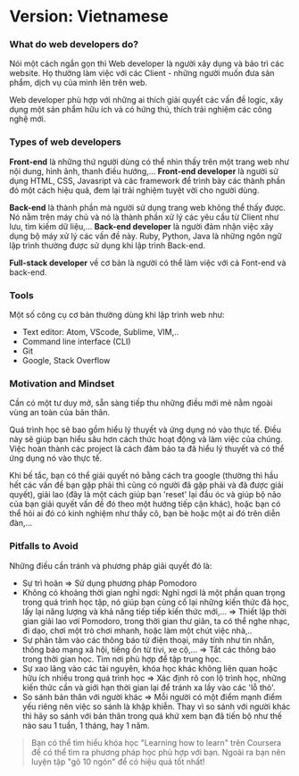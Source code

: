 Version: Vietnamese
=================================
### What do web developers do?

Nói một cách ngắn gọn thì Web developer là người xây dụng và bảo trì các website. Họ thường làm việc với các Client -  những người muốn đưa sản phẩm, dịch vụ của mình lên trên web.

Web developer phù hợp với những ai thích giải quyết các vấn đề logic, xây dụng một sản phẩm hữu ích và có hứng thú, thích trải nghiệm các công nghệ mới.

### Types of web developers

**Front-end** là những thứ người dùng có thể nhìn thấy trên một trang  web như nội dung, hình ảnh, thanh điều hướng,... **Front-end developer** là người sử dụng HTML, CSS, Javasript và các framework để  trình bày các thành phần đó một cách hiệu quả, đem lại trải nghiệm tuyệt vời cho người dùng.

**Back-end** là thành phần mà người sử dụng trang web không thể thấy được. Nó nằm trên máy chủ và nó là thành phần xử lý các yêu cầu từ Client như lưu, tìm kiếm dữ liệu,... **Back-end developer** là người đảm nhận việc xây dụng bộ máy xử lý các vấn đề này. Ruby, Python, Java là những ngôn ngữ lập trình thường được sử  dụng khi lập trình Back-end.

**Full-stack developer** về cơ bản là người có thể làm việc với cả Font-end và back-end.

### Tools

Một số công cụ cơ bản thường dùng khi lập trình web như:

  - Text editor: Atom, VScode, Sublime, VIM,..
  - Command line interface (CLI)
  - Git
  - Google, Stack Overflow

### Motivation and Mindset

Cần có một tư duy mở, sẵn sàng tiếp thu những điều mới mẻ nằm ngoài vùng an toàn của bản thân.

Quá trình học sẽ bao gồm hiểu lý thuyết và ứng dụng nó vào thực tế. Điều này sẽ giúp bạn hiểu sâu hơn cách thức hoạt động và làm việc của chúng. Việc hoàn thành các project là cách đảm bảo ta đã hiểu lý thuyết và có thể ứng dụng nó vào thực tế.

Khi bế tắc, bạn có thể giải quyết nó bằng cách tra google (thường thì hầu hết các vấn đề bạn gặp phải thì cũng có người đã gặp phải và đã được giải quyết), giải lao (đây là một cách giúp bạn 'reset' lại đầu óc và giúp bộ não của bạn giải quyết vấn đề đó theo một hướng tiếp cận khác), hoặc bạn có thể hỏi ai đó có kinh nghiệm như thầy cô, bạn bè hoặc một ai đó trên diễn đàn,...

### Pitfalls to Avoid

Những điều cần tránh và phương pháp giải quyết đó là:
  - Sự trì hoãn => Sử dụng phương pháp Pomodoro
  - Không có khoảng thời gian nghỉ ngơi: Nghỉ ngơi là một phần quan trọng trong quá trình học tập, nó giúp bạn củng cố lại những kiến thức đã học, lấy lại năng lượng và khả năng tiếp tiếp kiến thức mới,... => Thiết lập thời gian giải lao vơí Pomodoro, trong thời gian thư giãn, ta có thể nghe nhạc, đi dạo, chơi một trò chơi mhanh, hoặc làm một chút việc nhà,..
  - Sự phân tâm vào các thông báo từ điện thoại, máy tính như tin nhắn, thông báo mạng xã hội, tiếng ồn từ tivi, xe cộ,... => Tắt các thông báo trong thời gian học. Tìm nơi phù hợp để tập trung học.
  - Sự xao lãng vào các tài nguyên, khóa học khác không liên quan hoặc hữu ích nhiều trong quá trình học => Xác định rõ con lộ trình học, những kiến thức cần và giới hạn thời gian lại để tránh xa lầy vào các 'lỗ thỏ'.
  - So sánh bản thân với người khác => Mỗi người có một điểm mạnh điểm yếu riêng nên việc so sánh là khập khiễn. Thay vì so sánh với người khác thì hãy so sánh với bản thân trong quá khứ xem bạn đã tiến bộ như thế nào sau 1 tuần, 1 tháng, hay 1 năm.

  > Bạn có thể tìm hiểu khóa học "Learning how to learn" trên Coursera để có thể tìm ra phương pháp học phù hợp với bạn. Ngoài ra bạn nên luyện tập "gõ 10 ngón" để có hiệu quả tốt nhất!
